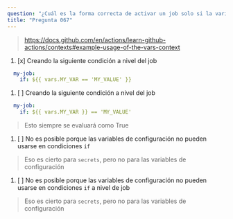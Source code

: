 ```yaml
---
question: "¿Cuál es la forma correcta de activar un job solo si la variable de configuración `MY_VAR` tiene el valor de `MY_VALUE`?"
title: "Pregunta 067"
---
```


> https://docs.github.com/en/actions/learn-github-actions/contexts#example-usage-of-the-vars-context
1. [x] Creando la siguiente condición a nivel del job
```yaml
  my-job:
    if: ${{ vars.MY_VAR == 'MY_VALUE' }}
```
1. [ ] Creando la siguiente condición a nivel del job
```yaml
  my-job:
    if: ${{ vars.MY_VAR }} == 'MY_VALUE'
```
> Esto siempre se evaluará como True
1. [ ] No es posible porque las variables de configuración no pueden usarse en condiciones `if`
> Eso es cierto para `secrets`, pero no para las variables de configuración
1. [ ] No es posible porque las variables de configuración no pueden usarse en condiciones `if` a nivel de job
> Eso es cierto para `secrets`, pero no para las variables de configuración
